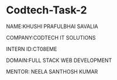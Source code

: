 # Codtech-Task-2
NAME:KHUSHI PRAFULBHAI SAVALIA

COMPANY:CODTECH IT SOLUTIONS

INTERN ID:CT08EME

DOMAIN:FULL STACK WEB DEVELOPMENT

MENTOR: NEELA SANTHOSH KUMAR
